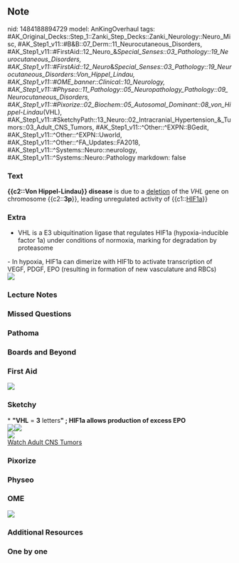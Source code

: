 ## Note
nid: 1484188894729
model: AnKingOverhaul
tags: #AK_Original_Decks::Step_1::Zanki_Step_Decks::Zanki_Neurology::Neuro_Misc, #AK_Step1_v11::#B&B::07_Derm::11_Neurocutaneous_Disorders, #AK_Step1_v11::#FirstAid::12_Neuro_&_Special_Senses::03_Pathology::19_Neurocutaneous_Disorders, #AK_Step1_v11::#FirstAid::12_Neuro_&_Special_Senses::03_Pathology::19_Neurocutaneous_Disorders::Von_Hippel_Lindau, #AK_Step1_v11::#OME_banner::Clinical::10_Neurology, #AK_Step1_v11::#Physeo::11_Pathology::05_Neuropathology_Pathology::09_Neurocutaneous_Disorders, #AK_Step1_v11::#Pixorize::02_Biochem::05_Autosomal_Dominant::08_von_Hippel-Lindau_(VHL), #AK_Step1_v11::#SketchyPath::13_Neuro::02_Intracranial_Hypertension_&_Tumors::03_Adult_CNS_Tumors, #AK_Step1_v11::^Other::^EXPN::BGedit, #AK_Step1_v11::^Other::^EXPN::Uworld, #AK_Step1_v11::^Other::^FA_Updates::FA2018, #AK_Step1_v11::^Systems::Neuro::neurology, #AK_Step1_v11::^Systems::Neuro::Pathology
markdown: false

### Text
<div>
  <b>{{c2::Von Hippel-Lindau}} disease</b> is due to a
  <u>deletion</u> of the <i>VHL</i> gene on chromosome
  {{c2::<b>3p</b>}}, leading unregulated activity of
  {{c1::<u>HIF1a</u>}}
</div>

### Extra
- VHL is a E3 ubiquitination ligase that regulates HIF1a
(hypoxia-inducible factor 1a) under conditions of normoxia, marking
for degradation by proteasome
<div>
  - In hypoxia, HIF1a can dimerize with HIF1b to activate
  transcription of VEGF, PDGF, EPO (resulting in formation of new
  vasculature and RBCs)
  <div><img src="paste-83799106912257.jpg"></div>
</div>

### Lecture Notes


### Missed Questions


### Pathoma


### Boards and Beyond


### First Aid
<img src="tmpqTDhD_.png">

### Sketchy
<div>
  * <b>"VHL</b> = <b>3</b> letters<b>" ; HIF1a allows production of
  excess EPO</b>
</div>
<div><img src="Screen%20Shot%202020-03-09%20at%2012.04.32%20AM.JPG"
class="resizer"><img src=
"Screen%20Shot%202020-03-09%20at%2012.04.21%20AM.JPG" class=
"resizer"></div>
<div><img src="Zoverall%20picture%20(88)_1566160514431.JPG" class=
"resizer"></div><a href=
"https://dashboard.sketchy.com/study/medical/courses/medical-pathophysiology/units/medical-pathophysiology-neuro/videos/medical-pathophysiology-neuro-intracranial-hypertension-and-tumors-adult-cns-tumors?utm_source=anki&utm_medium=partnership&utm_campaign=february_update&utm_content=medical">Watch
Adult CNS Tumors</a>

### Pixorize


### Physeo


### OME
<div class="ome-widget">
  <a href=
  "https://onlinemeded.org/spa/neurology?ref=anki"><img src="_OME_AnkiFlashcards_Topic_5.png"></a>
</div>

### Additional Resources


### One by one

